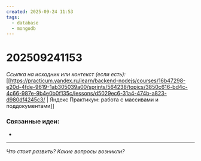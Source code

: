 ```yaml
---
created: 2025-09-24 11:53
tags:
  - database
  - mongodb
---
```

# 202509241153

*Ссылка на исходник или контекст (если есть):* [[https://practicum.yandex.ru/learn/backend-nodejs/courses/16b47298-e20d-4fde-9619-1ab305039a00/sprints/564238/topics/3850c616-bd4c-4c66-987e-9b4e0b0f135c/lessons/d5029ec6-31a4-474b-a823-d980df4245c3/ | Яндекс Практикум: работа с массивами и поддокументами]] 

### Связанные идеи:
*   
---

*Что стоит развить? Какие вопросы возникли?*